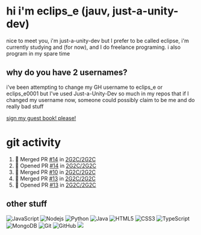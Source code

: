 # hi i'm eclips_e (jauv, just-a-unity-dev)
nice to meet you, i'm just-a-unity-dev but I prefer to be called eclipse, i'm currently studying and (for now), and I do freelance programing. i also program in my spare time

## why do you have 2 usernames?
i've been attempting to change my GH username to eclips_e or eclips_e0001 but I've used Just-a-Unity-Dev so much in my repos that if I changed my username now, someone could possibly claim to be me and do really bad stuff

[sign my guest book! please!](https://github.com/Just-a-Unity-Dev/Just-a-Unity-Dev/issues/new?&body=Sign%20my%20guest%20book%20by%20placing%20your%20name%20in%20the%20title,%20how%27d%20you%20get%20to%20this%20page%20and%20why?%20Don%27t%20forget%20you%20have%20an%20entire%20notebook%20in%20your%20hands!)


# git activity
<!--START_SECTION:activity-->
1. 🎉 Merged PR [#14](https://github.com/2G2C/2G2C/pull/14) in [2G2C/2G2C](https://github.com/2G2C/2G2C)
2. 💪 Opened PR [#14](https://github.com/2G2C/2G2C/pull/14) in [2G2C/2G2C](https://github.com/2G2C/2G2C)
3. 🎉 Merged PR [#10](https://github.com/2G2C/2G2C/pull/10) in [2G2C/2G2C](https://github.com/2G2C/2G2C)
4. 🎉 Merged PR [#13](https://github.com/2G2C/2G2C/pull/13) in [2G2C/2G2C](https://github.com/2G2C/2G2C)
5. 💪 Opened PR [#13](https://github.com/2G2C/2G2C/pull/13) in [2G2C/2G2C](https://github.com/2G2C/2G2C)
<!--END_SECTION:activity-->

## other stuff

![JavaScript](https://img.shields.io/badge/-JavaScript-black?style=flat-square&logo=javascript)
![Nodejs](https://img.shields.io/badge/-Nodejs-black?style=flat-square&logo=Node.js)
![Python](https://img.shields.io/badge/-Python-black?style=flat-square&logo=Python)
![Java](https://img.shields.io/badge/-java-E34A86?style=flat-square&logo=java)
![HTML5](https://img.shields.io/badge/-HTML5-E34F26?style=flat-square&logo=html5&logoColor=white)
![CSS3](https://img.shields.io/badge/-CSS3-1572B6?style=flat-square&logo=css3)
![TypeScript](https://img.shields.io/badge/-TypeScript-007ACC?style=flat-square&logo=typescript)
![MongoDB](https://img.shields.io/badge/-MongoDB-black?style=flat-square&logo=mongodb)
![Git](https://img.shields.io/badge/-Git-black?style=flat-square&logo=git)
![GitHub](https://img.shields.io/badge/-GitHub-181717?style=flat-square&logo=github)
![](https://github-profile-summary-cards.vercel.app/api/cards/profile-details?username=Just-a-Unity-Dev&theme=solarized_dark)
